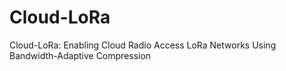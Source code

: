 # Cloud-LoRa
Cloud-LoRa: Enabling Cloud Radio Access LoRa Networks Using Bandwidth-Adaptive Compression
